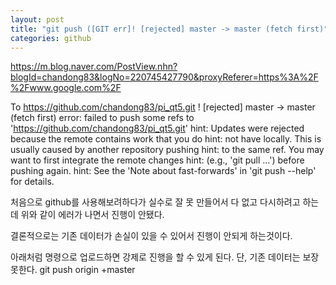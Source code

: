 ```yaml
---
layout: post
title: "git push ([GIT err]! [rejected] master -> master (fetch first)"
categories: github
---
```

https://m.blog.naver.com/PostView.nhn?blogId=chandong83&logNo=220745427790&proxyReferer=https%3A%2F%2Fwww.google.com%2F

To https://github.com/chandong83/pi_qt5.git
! [rejected] master -> master (fetch first)
error: failed to push some refs to 'https://github.com/chandong83/pi_qt5.git'
hint: Updates were rejected because the remote contains work that you do
hint: not have locally. This is usually caused by another repository pushing
hint: to the same ref. You may want to first integrate the remote changes
hint: (e.g., 'git pull ...') before pushing again.
hint: See the 'Note about fast-forwards' in 'git push --help' for details.

처음으로 github를 사용해보려하다가
실수로 잘 못 만들어서 다 없고 다시하려고 하는데
위와 같이 에러가 나면서 진행이 안됐다.

결론적으로는 기존 데이터가 손실이 있을 수 있어서 진행이 안되게 하는것이다.

아래처럼 명령으로 업로드하면 강제로 진행을 할 수 있게 된다.
단, 기존 데이터는 보장 못한다.
git push origin +master

[jekyll-docs]: https://jekyllrb.com/docs/home
[jekyll-gh]:   https://github.com/jekyll/jekyll
[jekyll-talk]: https://talk.jekyllrb.com/
